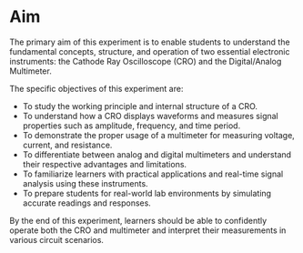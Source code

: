 # Aim

The primary aim of this experiment is to enable students to understand the fundamental concepts, structure, and operation of two essential electronic instruments: the Cathode Ray Oscilloscope (CRO) and the Digital/Analog Multimeter.

The specific objectives of this experiment are:

- To study the working principle and internal structure of a CRO.
- To understand how a CRO displays waveforms and measures signal properties such as amplitude, frequency, and time period.
- To demonstrate the proper usage of a multimeter for measuring voltage, current, and resistance.
- To differentiate between analog and digital multimeters and understand their respective advantages and limitations.
- To familiarize learners with practical applications and real-time signal analysis using these instruments.
- To prepare students for real-world lab environments by simulating accurate readings and responses.

By the end of this experiment, learners should be able to confidently operate both the CRO and multimeter and interpret their measurements in various circuit scenarios.

